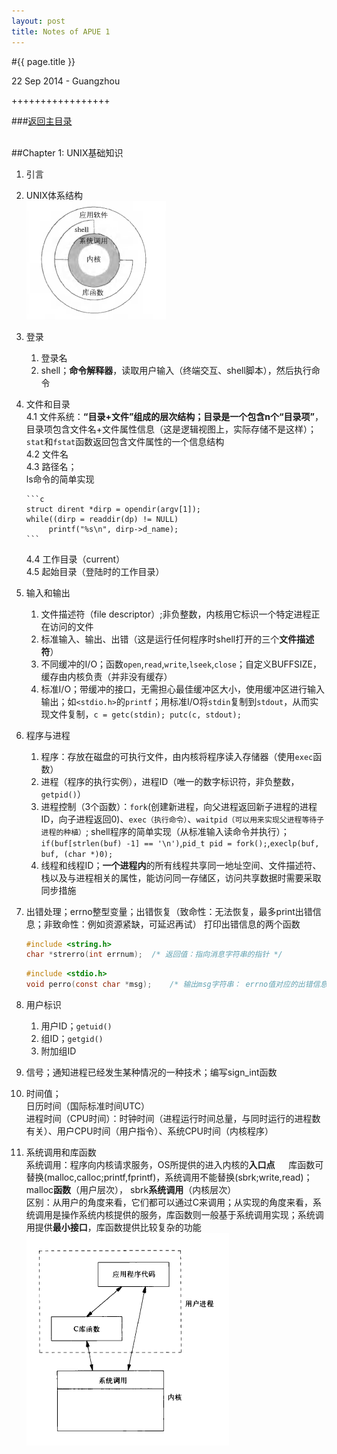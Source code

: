 ```yaml
---
layout: post
title: Notes of APUE 1
---
```


#{{ page.title }}  
<p class="meta">22 Sep 2014 - Guangzhou</p>   
+++++++++++++++++  

###[返回主目录][]  
<br>

##Chapter 1: UNIX基础知识
1. 引言
2. UNIX体系结构  
    ![img][1.2]
3. 登录
    1. 登录名
    2. shell；**命令解释器**，读取用户输入（终端交互、shell脚本），然后执行命令
4. 文件和目录  
    4.1 文件系统：**“目录+文件”**组成的层次结构；目录是一个包含n个**“目录项”**，目录项包含文件名+文件属性信息（这是逻辑视图上，实际存储不是这样）；`stat`和`fstat`函数返回包含文件属性的一个信息结构  
    4.2 文件名  
    4.3 路径名；  
       ls命令的简单实现  

       ```c
       struct dirent *dirp = opendir(argv[1]);  
       while((dirp = readdir(dp) != NULL)   
            printf("%s\n", dirp->d_name);   
       ```  
    4.4 工作目录（current）  
    4.5 起始目录（登陆时的工作目录）  
5. 输入和输出
    1. 文件描述符（file descriptor）;非负整数，内核用它标识一个特定进程正在访问的文件
    2. 标准输入、输出、出错（这是运行任何程序时shell打开的三个**文件描述符**）
    3. 不同缓冲的I/O；函数`open`,`read`,`write`,`lseek`,`close`；自定义BUFFSIZE，缓存由内核负责（并非没有缓存）
    4. 标准I/O；带缓冲的接口，无需担心最佳缓冲区大小，使用缓冲区进行输入输出；如`<stdio.h>`的`printf`；用标准I/O将`stdin`复制到`stdout`，从而实现文件复制，`c = getc(stdin); putc(c, stdout);`
6. 程序与进程
    1. 程序：存放在磁盘的可执行文件，由内核将程序读入存储器（使用`exec`函数）
    2. 进程（程序的执行实例），进程ID（唯一的数字标识符，非负整数，`getpid()`）
    3. 进程控制（3个函数）：`fork`(创建新进程，向父进程返回新子进程的进程ID，向子进程返回0)、`exec（执行命令）`、`waitpid（可以用来实现父进程等待子进程的种植）`; shell程序的简单实现（从标准输入读命令并执行）；`if(buf[strlen(buf) -1] == '\n')`,`pid_t pid = fork();`,`execlp(buf, buf, (char *)0);`
    4. 线程和线程ID；**一个进程内**的所有线程共享同一地址空间、文件描述符、栈以及与进程相关的属性，能访问同一存储区，访问共享数据时需要采取同步措施
7. 出错处理；errno整型变量；出错恢复（致命性：无法恢复，最多print出错信息；非致命性：例如资源紧缺，可延迟再试）
    打印出错信息的两个函数  
    
    ```c
    #include <string.h>  
    char *strerro(int errnum);  /* 返回值：指向消息字符串的指针 */  
    ```  

    ```c
    #include <stdio.h>  
    void perro(const char *msg);    /* 输出msg字符串： errno值对应的出错信息 */  
    ```
8. 用户标识  
    1. 用户ID；`getuid()`
    2. 组ID；`getgid()`
    3. 附加组ID
9. 信号；通知进程已经发生某种情况的一种技术；编写sign_int函数
10. 时间值；   
    日历时间（国际标准时间UTC）  
    进程时间（CPU时间）：时钟时间（进程运行时间总量，与同时运行的进程数有关）、用户CPU时间（用户指令）、系统CPU时间（内核程序）
11. 系统调用和库函数  
    系统调用：程序向内核请求服务，OS所提供的进入内核的**入口点**   　
    库函数可替换(malloc,calloc;printf,fprintf)，系统调用不能替换(sbrk;write,read)；malloc**函数**（用户层次）， sbrk**系统调用**（内核层次）  
    区别：从用户的角度来看，它们都可以通过C来调用；从实现的角度来看，系统调用是操作系统内核提供的服务，库函数则一般基于系统调用实现；系统调用提供**最小接口**，库函数提供比较复杂的功能  
    ![img][1.11]  

<br>


[返回主目录]: /2014/09/22/notes-of-apue.html

[1.2]: /images/apue/1.2.png "unix architecture"
[1.11]: /images/apue/1.11.png "diff between library function and system call"
